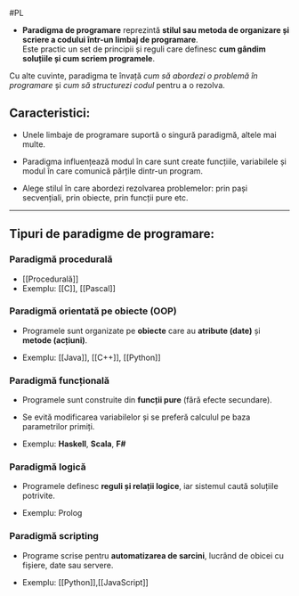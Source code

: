 #PL 
- **Paradigma de programare** reprezintă **stilul sau metoda de organizare și scriere a codului într-un limbaj de programare**.  
Este practic un set de principii și reguli care definesc **cum gândim soluțiile și cum scriem programele**.

Cu alte cuvinte, paradigma te învață _cum să abordezi o problemă în programare_ și _cum să structurezi codul_ pentru a o rezolva.

## Caracteristici:

- Unele limbaje de programare suportă o singură paradigmă, altele mai multe.
    
- Paradigma influențează modul în care sunt create funcțiile, variabilele și modul în care comunică părțile dintr-un program.
    
- Alege stilul în care abordezi rezolvarea problemelor: prin pași secvențiali, prin obiecte, prin funcții pure etc.
    

---

##  Tipuri de paradigme de programare:

###  Paradigmă procedurală

- [[Procedurală]]
- Exemplu: [[C]], [[Pascal]]
    

###  Paradigmă orientată pe obiecte (OOP)

- Programele sunt organizate pe **obiecte** care au **atribute (date)** și **metode (acțiuni)**.
    
- Exemplu: [[Java]], [[C++]], [[Python]]
    

###  Paradigmă funcțională

- Programele sunt construite din **funcții pure** (fără efecte secundare).
    
- Se evită modificarea variabilelor și se preferă calculul pe baza parametrilor primiți.
    
- Exemplu: **Haskell**, **Scala**, **F#**
    

###  Paradigmă logică

- Programele definesc **reguli și relații logice**, iar sistemul caută soluțiile potrivite.
    
- Exemplu: Prolog
    

###  Paradigmă scripting

- Programe scrise pentru **automatizarea de sarcini**, lucrând de obicei cu fișiere, date sau servere.
    
- Exemplu: [[Python]],[[JavaScript]]